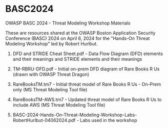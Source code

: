 # BASC2024
OWASP BASC 2024 - Threat Modeling Workshop Materials

These are resources shared at the OWASP Boston Application Security Conference (BASC) 2024 on April 6, 2024 for the "Hands-On Threat Modeling Workshop" led by Robert Hurlbut.

1. DFD and STRIDE Cheat Sheet.pdf - Data Flow Diagram (DFD) elements and their meanings and STRIDE elements and their meanings

2. TM-RBRU-DFD.pdf - Initial on-prem DFD diagram of Rare Books R Us (drawn with OWASP Threat Dragon)

3. RareBooksTM.tm7 - Initial threat model of Rare Books R Us - On-Prem only (MS Threat Modeling Tool file)

4. RareBooksTM-AWS.tm7 - Updated threat model of Rare Books R Us to include AWS (MS Threat Modeling Tool file)

5. BASC-2024-Hands-On-Threat-Modeling-Workshop-Labs-RobertHurlbut-04062024.pdf - Labs used in the workshop
